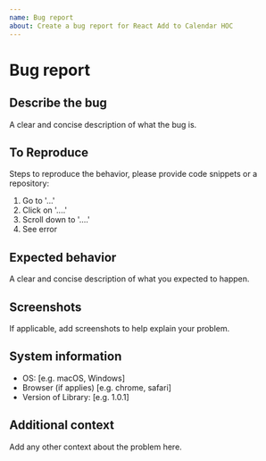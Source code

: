 ```yaml
---
name: Bug report
about: Create a bug report for React Add to Calendar HOC
---
```


# Bug report

## Describe the bug

A clear and concise description of what the bug is.

## To Reproduce

Steps to reproduce the behavior, please provide code snippets or a repository:
1. Go to '...'
2. Click on '....'
3. Scroll down to '....'
4. See error

## Expected behavior
A clear and concise description of what you expected to happen.

## Screenshots
If applicable, add screenshots to help explain your problem.

## System information
 - OS: [e.g. macOS, Windows]
 - Browser (if applies) [e.g. chrome, safari]
 - Version of Library: [e.g. 1.0.1]

## Additional context

Add any other context about the problem here.